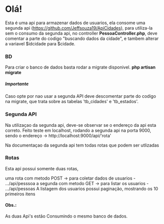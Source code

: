 <h1>Olá!</h1>

Esta é uma api para armazenar dados de usuarios, ela consome uma segunda api (https://github.com/Jeffsouza19/ApiCidades), para utiliza-la sem o consumo da segunda api, no controller <strong>PessoaController.php</strong>, deve comentar a parte do codigo "buscando dados da cidade", e tambem alterar a variavel $idcidade para $cidade.


<h3>BD</h3>
Para criar o banco de dados basta rodar a migrate disponivel.
<strong>php artisan migrate</strong>
<h5>Importante</h5>
Caso opte por nao usar a segunda API deve descomentar parte do codigo na migrate, que trata sobre as tabelas 'tb_cidades' e 'tb_estados'.


<h3>Segunda API</h3>

Na utilizaçao da segunda api, deve-se observar se o endereço da api esta correto.
Feito teste em localhost, rodando a segunda api na porta 9000, sendo o endereço -> http://localhost:9000/api/'rota'

Na documentaçao da segunda api tem todas rotas que podem ser utlizadas

<h3>Rotas</h3>

Esta api possui somente duas rotas,

uma rota com metodo POST -> para coletar dados de usuarios - .../api/pesssoa
a segunda com metodo GET -> para listar os usuarios - .../api/pessoas
A listagem dos usuarios possui paginação, mostrando os 10 primeiros itens




<h4>Obs.:</h4>
As duas Api's estão Consumindo o mesmo banco de dados.
